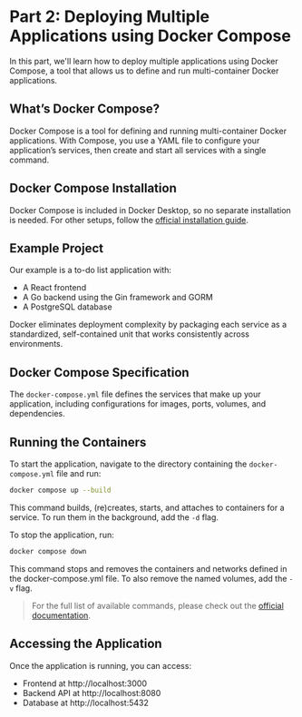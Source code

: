 # Part 2: Deploying Multiple Applications using Docker Compose

In this part, we'll learn how to deploy multiple applications using Docker Compose, a tool that allows us to define and run multi-container Docker applications.

## What’s Docker Compose?

Docker Compose is a tool for defining and running multi-container Docker applications. With Compose, you use a YAML file to configure your application’s services, then create and start all services with a single command.

## Docker Compose Installation

Docker Compose is included in Docker Desktop, so no separate installation is needed. For other setups, follow the [official installation guide](https://docs.docker.com/compose/install/).

## Example Project

Our example is a to-do list application with:
- A React frontend
- A Go backend using the Gin framework and GORM
- A PostgreSQL database

Docker eliminates deployment complexity by packaging each service as a standardized, self-contained unit that works consistently across environments.

## Docker Compose Specification

The `docker-compose.yml` file defines the services that make up your application, including configurations for images, ports, volumes, and dependencies.

## Running the Containers

To start the application, navigate to the directory containing the `docker-compose.yml` file and run:

```bash
docker compose up --build
```

This command builds, (re)creates, starts, and attaches to containers for a service. To run them in the background, add the `-d` flag.

To stop the application, run:

```bash
docker compose down
```

This command stops and removes the containers and networks defined in the docker-compose.yml file. To also remove the named volumes, add the `-v` flag.

> For the full list of available commands, please check out the [official documentation](https://docs.docker.com/reference/cli/docker/compose/).

## Accessing the Application

Once the application is running, you can access:

- Frontend at http://localhost:3000
- Backend API at http://localhost:8080
- Database at http://localhost:5432

